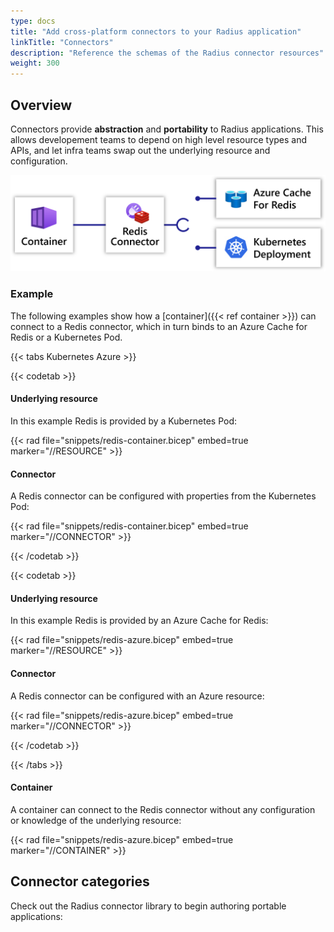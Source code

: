 ```yaml
---
type: docs
title: "Add cross-platform connectors to your Radius application"
linkTitle: "Connectors"
description: "Reference the schemas of the Radius connector resources"
weight: 300
---
```


## Overview

Connectors provide **abstraction** and **portability** to Radius applications. This allows developement teams to depend on high level resource types and APIs, and let infra teams swap out the underlying resource and configuration.

<img src="connectors.png" alt="Diagram of a connector connecting from a container to either an Azure Redis Cache or a Kubernetes Deployment" width=700px />

### Example

The following examples show how a [container]({{< ref container >}}) can connect to a Redis connector, which in turn binds to an Azure Cache for Redis or a Kubernetes Pod.

{{< tabs Kubernetes Azure >}}

{{< codetab >}}
<h4>Underlying resource</h4>

In this example Redis is provided by a Kubernetes Pod:

{{< rad file="snippets/redis-container.bicep" embed=true marker="//RESOURCE" >}}

<h4>Connector</h4>

A Redis connector can be configured with properties from the Kubernetes Pod:

{{< rad file="snippets/redis-container.bicep" embed=true marker="//CONNECTOR" >}}

{{< /codetab >}}

{{< codetab >}}
<h4>Underlying resource</h4>

In this example Redis is provided by an Azure Cache for Redis:

{{< rad file="snippets/redis-azure.bicep" embed=true marker="//RESOURCE" >}}

<h4>Connector</h4>

A Redis connector can be configured with an Azure resource:

{{< rad file="snippets/redis-azure.bicep" embed=true marker="//CONNECTOR" >}}

{{< /codetab >}}

{{< /tabs >}}

<h4>Container</h4>

A container can connect to the Redis connector without any configuration or knowledge of the underlying resource:

{{< rad file="snippets/redis-azure.bicep" embed=true marker="//CONTAINER" >}}

## Connector categories

Check out the Radius connector library to begin authoring portable applications:
